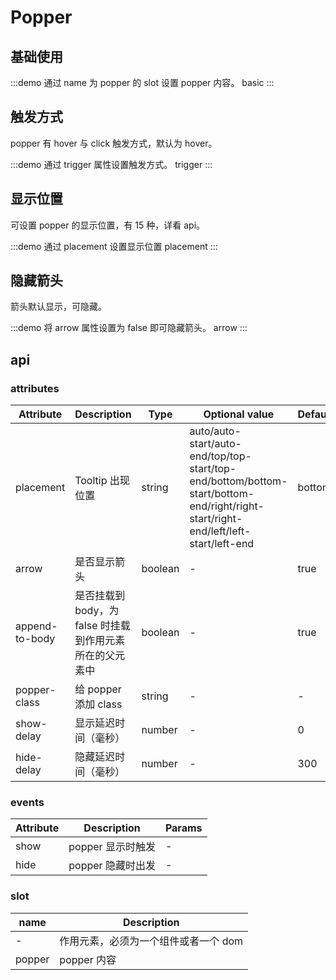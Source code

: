 # Popper

## 基础使用

:::demo 通过 name 为 popper 的 slot 设置 popper 内容。
basic
:::

## 触发方式

popper 有 hover 与 click 触发方式，默认为 hover。

:::demo 通过 trigger 属性设置触发方式。
trigger
:::

## 显示位置

可设置 popper 的显示位置，有 15 种，详看 api。

:::demo 通过 placement 设置显示位置
placement
:::

## 隐藏箭头

箭头默认显示，可隐藏。

:::demo 将 arrow 属性设置为 false 即可隐藏箭头。
arrow
:::

## api

### attributes

| Attribute | Description | Type | Optional value | Default |
| ---- | --- | --- | ----- | ----- |
| placement | Tooltip 出现位置 | string | auto/auto-start/auto-end/top/top-start/top-end/bottom/bottom-start/bottom-end/right/right-start/right-end/left/left-start/left-end | bottom |
| arrow | 是否显示箭头 | boolean | - | true |
| append-to-body | 是否挂载到 body，为 false 时挂载到作用元素所在的父元素中 | boolean | - | true |
| popper-class | 给 popper 添加 class | string | - | - |
| show-delay | 显示延迟时间（毫秒） | number | - | 0 |
| hide-delay | 隐藏延迟时间（毫秒） | number | - | 300 |

### events

| Attribute | Description | Params |
| ---- | --- | --- |
| show | popper 显示时触发 | - |
| hide | popper 隐藏时出发 | - |

### slot

| name | Description |
| ---- | --- |
| - | 作用元素，必须为一个组件或者一个 dom |
| popper | popper 内容 |
